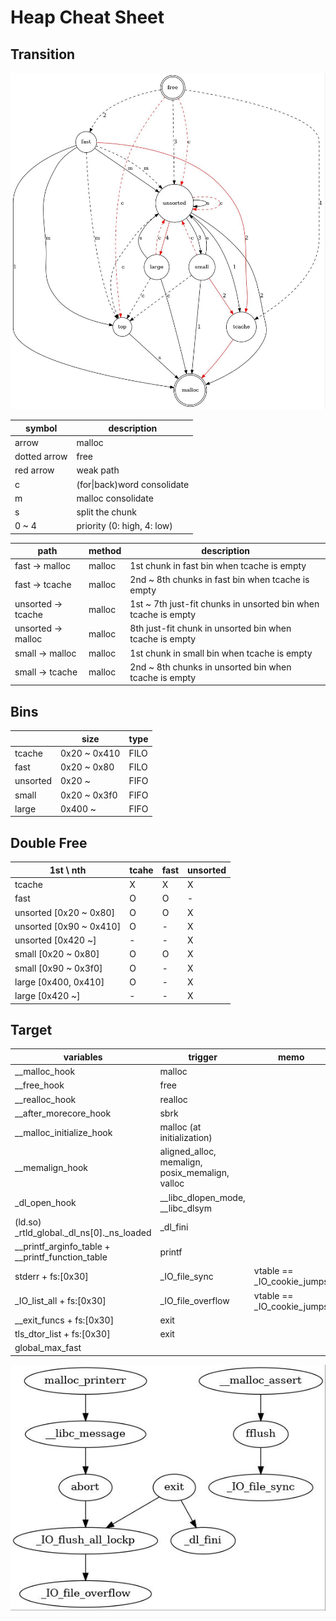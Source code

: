 # Heap Cheat Sheet

## Transition
![heap_trans](./heap_trans.jpg)

| symbol       | description                 |
| ------------ | --------------------------- |
| arrow        | malloc                      |
| dotted arrow | free                        |
| red arrow    | weak path                   |
| c            | (for\|back)word consolidate |
| m            | malloc consolidate          |
| s            | split the chunk             |
| 0 ~ 4        | priority (0: high, 4: low)  |

| path                   | method | description                                                    |
| ---------------------- | ------ | -------------------------------------------------------------- |
| fast &rarr; malloc     | malloc | 1st chunk in fast bin when tcache is empty                     |
| fast &rarr; tcache     | malloc | 2nd ~ 8th chunks in fast bin when tcache is empty              |
| unsorted &rarr; tcache | malloc | 1st ~ 7th just-fit chunks in unsorted bin when tcache is empty |
| unsorted &rarr; malloc | malloc | 8th just-fit chunk in unsorted bin when tcache is empty        |
| small &rarr; malloc    | malloc | 1st chunk in small bin when tcache is empty                    |
| small &rarr; tcache    | malloc | 2nd ~ 8th chunks in unsorted bin when tcache is empty          |

## Bins
|          | size         | type |
| -------- | ------------ | ---- |
| tcache   | 0x20 ~ 0x410 | FILO |
| fast     | 0x20 ~ 0x80  | FILO |
| unsorted | 0x20 ~       | FIFO |
| small    | 0x20 ~ 0x3f0 | FIFO |
| large    | 0x400 ~      | FIFO |

## Double Free
| 1st \ nth               | tcahe | fast | unsorted |
| ----------------------- | ----- | ---- | -------- |
| tcache                  | X     | X    | X        |
| fast                    | O     | O    | -        |
| unsorted [0x20 ~ 0x80]  | O     | O    | X        |
| unsorted [0x90 ~ 0x410] | O     | -    | X        |
| unsorted [0x420 ~]      | -     | -    | X        |
| small [0x20 ~ 0x80]     | O     | O    | X        |
| small [0x90 ~ 0x3f0]    | O     | -    | X        |
| large [0x400, 0x410]    | O     | -    | X        |
| large [0x420 ~]         | -     | -    | X        |

## Target
| variables                                        | trigger                                         | memo                       |
| ------------------------------------------------ | ----------------------------------------------- | -------------------------- |
| __malloc_hook                                    | malloc                                          |                            |
| __free_hook                                      | free                                            |                            |
| __realloc_hook                                   | realloc                                         |                            |
| __after_morecore_hook                            | sbrk                                            |                            |
| __malloc_initialize_hook                         | malloc (at initialization)                      |                            |
| __memalign_hook                                  | aligned_alloc, memalign, posix_memalign, valloc |                            |
| _dl_open_hook                                    | __libc_dlopen_mode, __libc_dlsym                |                            |
| (ld.so) _rtld_global._dl_ns[0]._ns_loaded        | _dl_fini                                        |                            |
| __printf_arginfo_table + __printf_function_table | printf                                          |                            |
| stderr + fs:[0x30]                               | _IO_file_sync                                   | vtable == _IO_cookie_jumps |
| _IO_list_all + fs:[0x30]                         | _IO_file_overflow                               | vtable == _IO_cookie_jumps |
| __exit_funcs + fs:[0x30]                         | exit                                            |                            |
| tls_dtor_list + fs:[0x30]                        | exit                                            |                            |
| global_max_fast                                  |                                                 |                            |

![terminate](./terminate.jpg)

